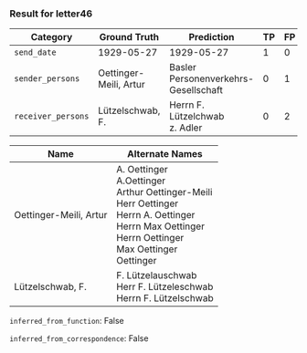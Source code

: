 ### Result for letter46
| Category          | Ground Truth | Prediction | TP | FP | FN |
|------------------|--------------|------------|----|----|----|
| `send_date`        | 1929-05-27 | 1929-05-27 | 1 | 0 | 0 |
| `sender_persons`  | Oettinger-Meili, Artur | Basler Personenverkehrs-Gesellschaft | 0 | 1 | 1 |
| `receiver_persons` | Lützelschwab, F. | Herrn F. Lützelchwab<br>z. Adler | 0 | 2 | 1 |

| Name | Alternate Names |
| --- | --- |
| Oettinger-Meili, Artur | A. Oettinger<br>A.Oettinger<br>Arthur Oettinger-Meili<br>Herr Oettinger<br>Herrn A. Oettinger<br>Herrn Max Oettinger<br>Herrn Oettinger<br>Max Oettinger<br>Oettinger |
| Lützelschwab, F. | F. Lützelauschwab<br>Herr F. Lützeleschwab<br>Herrn F. Lützelschwab |

`inferred_from_function`: False

`inferred_from_correspondence`: False
